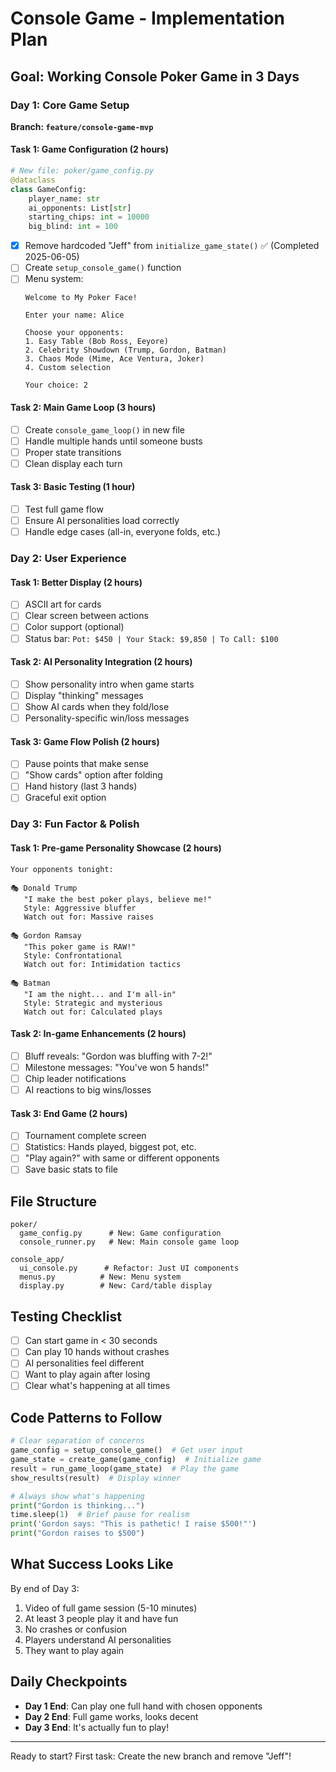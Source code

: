 # Console Game - Implementation Plan

## Goal: Working Console Poker Game in 3 Days

### Day 1: Core Game Setup
**Branch: `feature/console-game-mvp`**

#### Task 1: Game Configuration (2 hours)
```python
# New file: poker/game_config.py
@dataclass
class GameConfig:
    player_name: str
    ai_opponents: List[str]
    starting_chips: int = 10000
    big_blind: int = 100
```

- [x] Remove hardcoded "Jeff" from `initialize_game_state()` ✅ (Completed 2025-06-05)
- [ ] Create `setup_console_game()` function
- [ ] Menu system:
  ```
  Welcome to My Poker Face!
  
  Enter your name: Alice
  
  Choose your opponents:
  1. Easy Table (Bob Ross, Eeyore)
  2. Celebrity Showdown (Trump, Gordon, Batman)  
  3. Chaos Mode (Mime, Ace Ventura, Joker)
  4. Custom selection
  
  Your choice: 2
  ```

#### Task 2: Main Game Loop (3 hours)
- [ ] Create `console_game_loop()` in new file
- [ ] Handle multiple hands until someone busts
- [ ] Proper state transitions
- [ ] Clean display each turn

#### Task 3: Basic Testing (1 hour)
- [ ] Test full game flow
- [ ] Ensure AI personalities load correctly
- [ ] Handle edge cases (all-in, everyone folds, etc.)

### Day 2: User Experience

#### Task 1: Better Display (2 hours)
- [ ] ASCII art for cards
- [ ] Clear screen between actions
- [ ] Color support (optional)
- [ ] Status bar: `Pot: $450 | Your Stack: $9,850 | To Call: $100`

#### Task 2: AI Personality Integration (2 hours)
- [ ] Show personality intro when game starts
- [ ] Display "thinking" messages
- [ ] Show AI cards when they fold/lose
- [ ] Personality-specific win/loss messages

#### Task 3: Game Flow Polish (2 hours)
- [ ] Pause points that make sense
- [ ] "Show cards" option after folding
- [ ] Hand history (last 3 hands)
- [ ] Graceful exit option

### Day 3: Fun Factor & Polish

#### Task 1: Pre-game Personality Showcase (2 hours)
```
Your opponents tonight:

🎭 Donald Trump
   "I make the best poker plays, believe me!"
   Style: Aggressive bluffer
   Watch out for: Massive raises

🎭 Gordon Ramsay  
   "This poker game is RAW!"
   Style: Confrontational
   Watch out for: Intimidation tactics

🎭 Batman
   "I am the night... and I'm all-in"
   Style: Strategic and mysterious
   Watch out for: Calculated plays
```

#### Task 2: In-game Enhancements (2 hours)
- [ ] Bluff reveals: "Gordon was bluffing with 7-2!"
- [ ] Milestone messages: "You've won 5 hands!"
- [ ] Chip leader notifications
- [ ] AI reactions to big wins/losses

#### Task 3: End Game (2 hours)
- [ ] Tournament complete screen
- [ ] Statistics: Hands played, biggest pot, etc.
- [ ] "Play again?" with same or different opponents
- [ ] Save basic stats to file

## File Structure
```
poker/
  game_config.py      # New: Game configuration
  console_runner.py   # New: Main console game loop
  
console_app/
  ui_console.py      # Refactor: Just UI components
  menus.py          # New: Menu system
  display.py        # New: Card/table display
```

## Testing Checklist
- [ ] Can start game in < 30 seconds
- [ ] Can play 10 hands without crashes
- [ ] AI personalities feel different
- [ ] Want to play again after losing
- [ ] Clear what's happening at all times

## Code Patterns to Follow
```python
# Clear separation of concerns
game_config = setup_console_game()  # Get user input
game_state = create_game(game_config)  # Initialize game
result = run_game_loop(game_state)  # Play the game
show_results(result)  # Display winner

# Always show what's happening
print("Gordon is thinking...")
time.sleep(1)  # Brief pause for realism
print('Gordon says: "This is pathetic! I raise $500!"')
print("Gordon raises to $500")
```

## What Success Looks Like
By end of Day 3:
1. Video of full game session (5-10 minutes)
2. At least 3 people play it and have fun
3. No crashes or confusion
4. Players understand AI personalities
5. They want to play again

## Daily Checkpoints
- **Day 1 End**: Can play one full hand with chosen opponents
- **Day 2 End**: Full game works, looks decent
- **Day 3 End**: It's actually fun to play!

---

Ready to start? First task: Create the new branch and remove "Jeff"!